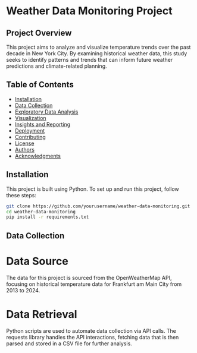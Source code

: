# Weather Data Monitoring Project

## Project Overview
This project aims to analyze and visualize temperature trends over the past decade in New York City. By examining historical weather data, this study seeks to identify patterns and trends that can inform future weather predictions and climate-related planning.

## Table of Contents
- [Installation](#installation)
- [Data Collection](#data-collection)
- [Exploratory Data Analysis](#exploratory-data-analysis)
- [Visualization](#visualization)
- [Insights and Reporting](#insights-and-reporting)
- [Deployment](#deployment)
- [Contributing](#contributing)
- [License](#license)
- [Authors](#authors)
- [Acknowledgments](#acknowledgments)

## Installation
This project is built using Python. To set up and run this project, follow these steps:
```bash
git clone https://github.com/yourusername/weather-data-monitoring.git
cd weather-data-monitoring
pip install -r requirements.txt
```
## Data Collection

# Data Source
The data for this project is sourced from the OpenWeatherMap API, focusing on historical temperature data for Frankfurt am Main City from 2013 to 2024.

# Data Retrieval
Python scripts are used to automate data collection via API calls. The requests library handles the API interactions, fetching data that is then parsed and stored in a CSV file for further analysis.